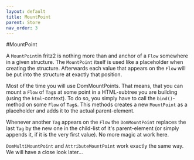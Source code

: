 ```yaml
---
layout: default
title: MountPoint
parent: Store
nav_order: 3
---
```

#MountPoint

A `MountPoint`in fritz2 is nothing more than and anchor of a `Flow` somewhere in a given structure. 
The `MountPoint` itself is used like a placeholder when creating the structure. Afterwards each value that appears on the `Flow` will be put into the structure at exactly that position. 

Most of the time you will use DomMountPoints. That means, that you can mount a `Flow` of `Tag`s at some point in a HTML-subtree you are building (using the `html`-context). To do so, you simply have to call the `bind()`-method on some `Flow` of `Tag`s. This methods creates a new `MountPoint` as a placeholder and adds it to the actual parent-element. 

Whenever another `Tag` appears on the `Flow` the `DomMountPoint` replaces the last `Tag` by the new one in the child-list of it's parent-element (or simply appends it, if it is the very first value). 
No more magic at work here.

`DomMultiMountPoint` and `AttributeMountPoint` work exactly the same way. We will have a close look later...